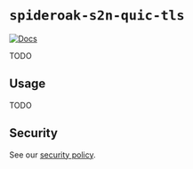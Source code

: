 # `spideroak-s2n-quic-tls`

[![Docs][docs-img]][docs-link]

TODO

## Usage

TODO

## Security

See our [security policy].

[Aranya Core]: https://github.com/aranya-project/aranya-core
[Aranya]: https://github.com/aranya-project/aranya
[`aranya-crypto`]: https://crates.io/crates/aranya-crypto
[security policy]: https://github.com/aranya-project/aranya

[//]: # (badges)

[docs-img]: https://docs.rs/spideroak-s2n-quic-tls/badge.svg
[docs-link]: https://docs.rs/spideroak-s2n-quic-tls
